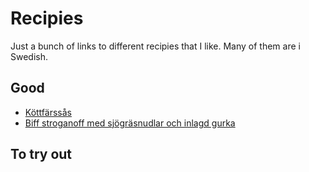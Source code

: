 # Recipies

Just a bunch of links to different recipies that I like. Many of them are i Swedish.

## Good

- [Köttfärssås](recipies/kottfarssas.md)
- [Biff stroganoff med sjögräsnudlar och inlagd gurka](https://www.tasteline.com/recept/biffstroganoff-med-sjograsnudlar-och-inlagd-gurka/)

## To try out
